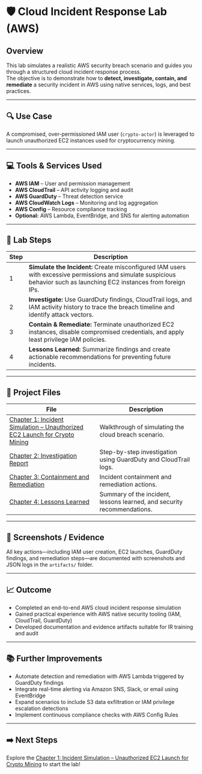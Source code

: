 # 🛡️ Cloud Incident Response Lab (AWS)

## Overview
This lab simulates a realistic AWS security breach scenario and guides you through a structured cloud incident response process.  
The objective is to demonstrate how to **detect, investigate, contain, and remediate** a security incident in AWS using native services, logs, and best practices.

---

## 🔍 Use Case
A compromised, over-permissioned IAM user (`crypto-actor`) is leveraged to launch unauthorized EC2 instances used for cryptocurrency mining.

---

## 💻 Tools & Services Used
- **AWS IAM** – User and permission management  
- **AWS CloudTrail** – API activity logging and audit  
- **AWS GuardDuty** – Threat detection service  
- **AWS CloudWatch Logs** – Monitoring and log aggregation  
- **AWS Config** – Resource compliance tracking  
- **Optional:** AWS Lambda, EventBridge, and SNS for alerting automation  

---

## 🧭 Lab Steps

| Step | Description |
|---|---|
| 1 | **Simulate the Incident:** Create misconfigured IAM users with excessive permissions and simulate suspicious behavior such as launching EC2 instances from foreign IPs. |
| 2 | **Investigate:** Use GuardDuty findings, CloudTrail logs, and IAM activity history to trace the breach timeline and identify attack vectors. |
| 3 | **Contain & Remediate:** Terminate unauthorized EC2 instances, disable compromised credentials, and apply least privilege IAM policies. |
| 4 | **Lessons Learned:** Summarize findings and create actionable recommendations for preventing future incidents. |

---

## 📄 Project Files

| File | Description |
|---|---|
| [Chapter 1: Incident Simulation – Unauthorized EC2 Launch for Crypto Mining](./1-Incident_Simulation.md) | Walkthrough of simulating the cloud breach scenario. |
| [Chapter 2: Investigation Report](./2-Investigation.md) | Step-by-step investigation using GuardDuty and CloudTrail logs. |
| [Chapter 3: Containment and Remediation](./3-Containment_and_Remediation.md) | Incident containment and remediation actions. |
| [Chapter 4: Lessons Learned](./4-Lessons_Learned.md) | Summary of the incident, lessons learned, and security recommendations. |

---

## 📸 Screenshots / Evidence
All key actions—including IAM user creation, EC2 launches, GuardDuty findings, and remediation steps—are documented with screenshots and JSON logs in the `artifacts/` folder.

---

## 📈 Outcome
- Completed an end-to-end AWS cloud incident response simulation  
- Gained practical experience with AWS native security tooling (IAM, CloudTrail, GuardDuty)  
- Developed documentation and evidence artifacts suitable for IR training and audit  

---

## 📚 Further Improvements
- Automate detection and remediation with AWS Lambda triggered by GuardDuty findings  
- Integrate real-time alerting via Amazon SNS, Slack, or email using EventBridge  
- Expand scenarios to include S3 data exfiltration or IAM privilege escalation detections  
- Implement continuous compliance checks with AWS Config Rules  

---

## ➡️ Next Steps
Explore the [Chapter 1: Incident Simulation – Unauthorized EC2 Launch for Crypto Mining](./1-Incident_Simulation.md) to start the lab!
